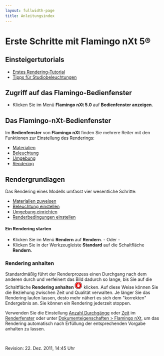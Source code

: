 ```yaml
---
layout: fullwidth-page
title: Anleitungsindex
---
```


# Erste Schritte mit Flamingo nXt 5®

## Einsteigertutorials
* [Erstes Rendering-Tutorial]({{site.baseurl}}/{{page.language}}/flamingo/5/guides/getting-started-tutorial.html)
* [Tipps für Studiobeleuchtungen]({{site.baseurl}}/{{page.language}}/flamingo/5/guides/studio-lighting-basics.html)

## Zugriff auf das Flamingo-Bedienfenster
  * Klicken Sie im Menü **Flamingo nXt 5.0** auf **Bedienfenster anzeigen**.

  ## Das Flamingo-nXt-Bedienfenster
Im **Bedienfenster** von **Flamingo nXt** finden Sie mehrere Reiter mit den Funktionen zur Einstellung des Renderings:

 *  [Materialien]({{site.baseurl}}/{{page.language}}/flamingo/5/help/libraries.html#material)
 *  [Beleuchtung]({{site.baseurl}}/{{page.language}}/flamingo/5/help/lighting-tab.html)
 *  [Umgebung]({{site.baseurl}}/{{page.language}}/flamingo/5/help/environment-tab.html)
 *  [Rendering]({{site.baseurl}}/{{page.language}}/flamingo/5/help/render-tab.html)

## Rendergrundlagen

Das Rendering eines Modells umfasst vier wesentliche Schritte:

 *  [Materialien zuweisen](..\materials\materials-tab.html)
 *  [Beleuchtung einstellen](../lighting/lighting-tab.html)
 *  [Umgebung einrichten](../environment/environment-tab.html)
 *  [Renderbedingungen einstellen](../render/render-tab.html)

#### Ein Rendering starten

 * Klicken Sie im Menü **Rendern** auf **Rendern**.
           - Oder -
 * Klicken Sie in der Werkzeugleiste **Standard** auf die Schaltfläche **Rendern**.

### Rendering anhalten


Standardmäßig führt der Renderprozess einen Durchgang nach dem anderen durch und verfeinert das Bild dadurch so lange, bis Sie auf die Schaltfläche **Rendering anhalten** ![images/stop.png](images/stop.png) klicken. Auf diese Weise können Sie die Beziehung zwischen Zeit und Qualität verwalten. Je länger Sie das Rendering laufen lassen, desto mehr nähert es sich dem "korrekten" Endergebnis an. Sie können ein Rendering jederzeit stoppen.


Verwenden Sie die Einstellung [Anzahl Durchgänge](..\render\render-window.html#number-of-passes) oder [Zeit](..\render\render-window.html#time) im [Renderfenster](..\render\render-window.html) oder unter [Dokumenteigenschaften > Flamingo nXt](..\render\documentproperties-flamingo.html), um das Rendering automatisch nach Erfüllung der entsprechenden Vorgabe anhalten zu lassen.

&#160;

Revision: 22. Dez. 2011, 14:45 Uhr